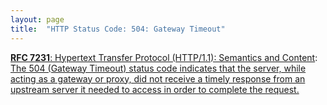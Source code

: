 ```yaml
---
layout: page
title:  "HTTP Status Code: 504: Gateway Timeout"
---
```


[**RFC 7231**: Hypertext Transfer Protocol (HTTP/1.1): Semantics and Content](/specs/IETF/RFC/7231 "The Hypertext Transfer Protocol (HTTP) is an application-level protocol for distributed, collaborative, hypertext information systems. This document defines the semantics of HTTP/1.1 messages as expressed by request methods, request header fields, response status codes, and response header fields, along with the payload of messages (metadata and body content) and mechanisms for content negotiation."): [The 504 (Gateway Timeout) status code indicates that the server, while acting as a gateway or proxy, did not receive a timely response from an upstream server it needed to access in order to complete the request.]()

